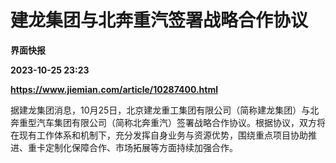 # 建龙集团与北奔重汽签署战略合作协议
**界面快报**

**2023-10-25 23:23**

**https://www.jiemian.com/article/10287400.html**

据建龙集团消息，10月25日，北京建龙重工集团有限公司（简称建龙集团）与北奔重型汽车集团有限公司（简称北奔重汽）签署战略合作协议。根据协议，双方将在现有工作体系和机制下，充分发挥自身业务与资源优势，围绕重点项目协助推进、重卡定制化保障合作、市场拓展等方面持续加强合作。